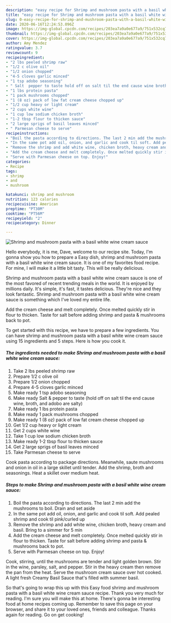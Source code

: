 ```yaml
---
description: "easy recipe for Shrimp and mushroom pasta with a basil white wine cream sauce | how to make the best Shrimp and mushroom pasta with a basil white wine cream sauce"
title: "easy recipe for Shrimp and mushroom pasta with a basil white wine cream sauce | how to make the best Shrimp and mushroom pasta with a basil white wine cream sauce"
slug: 0-easy-recipe-for-shrimp-and-mushroom-pasta-with-a-basil-white-wine-cream-sauce-how-to-make-the-best-shrimp-and-mushroom-pasta-with-a-basil-white-wine-cream-sauce
date: 2020-06-16T12:24:53.096Z
image: https://img-global.cpcdn.com/recipes/203ea7a9a0e677a9/751x532cq70/shrimp-and-mushroom-pasta-with-a-basil-white-wine-cream-sauce-recipe-main-photo.jpg
thumbnail: https://img-global.cpcdn.com/recipes/203ea7a9a0e677a9/751x532cq70/shrimp-and-mushroom-pasta-with-a-basil-white-wine-cream-sauce-recipe-main-photo.jpg
cover: https://img-global.cpcdn.com/recipes/203ea7a9a0e677a9/751x532cq70/shrimp-and-mushroom-pasta-with-a-basil-white-wine-cream-sauce-recipe-main-photo.jpg
author: Amy Mendez
ratingvalue: 3.7
reviewcount: 9
recipeingredient:
- "2 lbs peeled shrimp raw"
- "1/2 c olive oil"
- "1/2 onion chopped"
- "4-5 cloves garlic minced"
- "1 tsp adobo seasoning"
- " Salt  pepper to taste hold off on salt til the end cause wine broth and adobo are salty"
- "1 lbs protein pasta"
- "1 pack mushrooms chopped"
- "1 (8 oz) pack of low fat cream cheese chopped up"
- "1/2 cup heavy or light cream"
- "2 cups white wine"
- "1 cup low sodium chicken broth"
- "1-2 tbsp flour to thicken sauce"
- "2 large sprigs of basil leaves minced"
- " Parmesan cheese to serve"
recipeinstructions:
- "Boil the pasta according to directions. The last 2 min add the mushrooms to boil. Drain and set aside"
- "In the same pot add oil, onion, and garlic and cook til soft. Add pealed shrimp and cook til pink/curled up"
- "Remove the shrimp and add white wine, chicken broth, heavy cream and basil. Bring to a simmer for 5 min"
- "Add the cream cheese and melt completely. Once melted quickly stir in flour to thicken. Taste for salt before adding shrimp and pasta &amp; mushrooms back to pot."
- "Serve with Parmesan cheese on top. Enjoy!"
categories:
- Recipe
tags:
- shrimp
- and
- mushroom

katakunci: shrimp and mushroom 
nutrition: 123 calories
recipecuisine: American
preptime: "PT30M"
cooktime: "PT56M"
recipeyield: "2"
recipecategory: Dinner

---
```



![Shrimp and mushroom pasta with a basil white wine cream sauce](https://img-global.cpcdn.com/recipes/203ea7a9a0e677a9/751x532cq70/shrimp-and-mushroom-pasta-with-a-basil-white-wine-cream-sauce-recipe-main-photo.jpg)

Hello everybody, it is me, Dave, welcome to our recipe site. Today, I'm gonna show you how to prepare a Easy dish, shrimp and mushroom pasta with a basil white wine cream sauce. It is one of my favorites food recipe. For mine, I will make it a little bit tasty. This will be really delicious.

Shrimp and mushroom pasta with a basil white wine cream sauce is one of the most favored of recent trending meals in the world. It is enjoyed by millions daily. It's simple, it's fast, it tastes delicious. They're nice and they look fantastic. Shrimp and mushroom pasta with a basil white wine cream sauce is something which I've loved my entire life.

Add the cream cheese and melt completely. Once melted quickly stir in flour to thicken. Taste for salt before adding shrimp and pasta &amp; mushrooms back to pot.


To get started with this recipe, we have to prepare a few ingredients. You can have shrimp and mushroom pasta with a basil white wine cream sauce using 15 ingredients and 5 steps. Here is how you cook it.

<!--inarticleads1-->

##### The ingredients needed to make Shrimp and mushroom pasta with a basil white wine cream sauce:

1. Take 2 lbs peeled shrimp raw
1. Prepare 1/2 c olive oil
1. Prepare 1/2 onion chopped
1. Prepare 4-5 cloves garlic minced
1. Make ready 1 tsp adobo seasoning
1. Make ready  Salt &amp; pepper to taste (hold off on salt til the end cause wine, broth, and adobo are salty)
1. Make ready 1 lbs protein pasta
1. Make ready 1 pack mushrooms chopped
1. Make ready 1 (8 oz) pack of low fat cream cheese chopped up
1. Get 1/2 cup heavy or light cream
1. Get 2 cups white wine
1. Take 1 cup low sodium chicken broth
1. Make ready 1-2 tbsp flour to thicken sauce
1. Get 2 large sprigs of basil leaves minced
1. Take  Parmesan cheese to serve


Cook pasta according to package directions. Meanwhile, saute mushrooms and onion in oil in a large skillet until tender. Add the shrimp, broth and seasonings. Heat a skillet over medium heat. 

<!--inarticleads2-->

##### Steps to make Shrimp and mushroom pasta with a basil white wine cream sauce:

1. Boil the pasta according to directions. The last 2 min add the mushrooms to boil. Drain and set aside
1. In the same pot add oil, onion, and garlic and cook til soft. Add pealed shrimp and cook til pink/curled up
1. Remove the shrimp and add white wine, chicken broth, heavy cream and basil. Bring to a simmer for 5 min
1. Add the cream cheese and melt completely. Once melted quickly stir in flour to thicken. Taste for salt before adding shrimp and pasta &amp; mushrooms back to pot.
1. Serve with Parmesan cheese on top. Enjoy!


Cook, stirring, until the mushrooms are tender and light golden brown. Stir in the wine, parsley, salt, and pepper. Stir in the heavy cream then remove the pan from the heat. Serve the mushroom cream sauce over hot cooked. A light fresh Creamy Basil Sauce that&#39;s filled with summer basil. 

So that's going to wrap this up with this Easy food shrimp and mushroom pasta with a basil white wine cream sauce recipe. Thank you very much for reading. I'm sure you will make this at home. There's gonna be interesting food at home recipes coming up. Remember to save this page on your browser, and share it to your loved ones, friends and colleague. Thanks again for reading. Go on get cooking!
